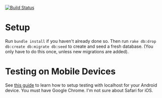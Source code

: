 [![Build Status](https://travis-ci.org/Niupiao/niupiao-rails.svg?branch=master)](https://travis-ci.org/Niupiao/niupiao-rails)

# Setup
Run `bundle install` if you haven't already done so.
Then run `rake db:drop db:create db:migrate db:seed` to create and seed a fresh database.
(You only have to do this once, unless new migrations are added).

# Testing on Mobile Devices
See [this guide](https://developer.chrome.com/devtools/docs/remote-debugging#port-forwarding) to learn how to setup testing with localhost for your Android device.
You must have Google Chrome.
I'm not sure about Safari for iOS.